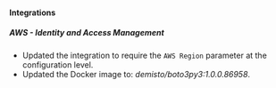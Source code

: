 
#### Integrations

##### AWS - Identity and Access Management

- Updated the integration to require the `AWS Region` parameter at the configuration level.
- Updated the Docker image to: *demisto/boto3py3:1.0.0.86958*.
